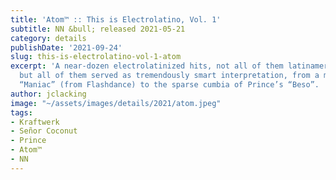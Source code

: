 ```yaml
---
title: 'Atom™ :: This is Electrolatino, Vol. 1'
subtitle: NN &bull; released 2021-05-21
category: details
publishDate: '2021-09-24'
slug: this-is-electrolatino-vol-1-atom
excerpt: 'A near-dozen electrolatinized hits, not all of them latinamerican in origin
  but all of them served as tremendously smart interpretation, from a mostly-marimba
  “Maniac” (from Flashdance) to the sparse cumbia of Prince’s “Beso”. '
author: jclacking
image: "~/assets/images/details/2021/atom.jpeg"
tags:
- Kraftwerk
- Señor Coconut
- Prince
- Atom™
- NN
---
```


